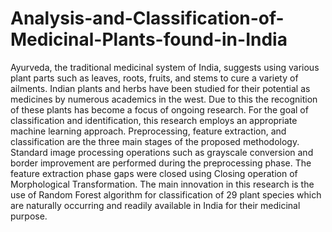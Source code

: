 # Analysis-and-Classification-of-Medicinal-Plants-found-in-India
Ayurveda, the traditional medicinal system of India, suggests using various plant parts such as leaves, roots, fruits, and stems to cure a variety of ailments. Indian plants and herbs have been studied for their potential as medicines by numerous academics in the west. Due to this the recognition of these plants has become a focus of ongoing research. 
For the goal of classification and identification, this research employs an appropriate machine learning approach. Preprocessing, feature extraction, and classification are the three main stages of the proposed methodology. 
Standard image processing operations such as grayscale conversion and border improvement are performed during the preprocessing phase. The feature extraction phase gaps were closed using Closing operation of Morphological Transformation. The main innovation in this research is the use of Random Forest algorithm for classification of 29 plant species which are naturally occurring and readily available in India for their medicinal purpose.




